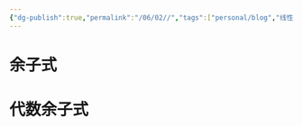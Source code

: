 ```yaml
---
{"dg-publish":true,"permalink":"/06/02//","tags":["personal/blog","线性代数/行列式"]}
---
```


# 余子式

# 代数余子式

